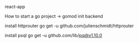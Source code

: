 react-app


How to start a go project
-> gomod init backend

install httprouter 
go get -u github.com/julienschmidt/httprouter


install psql 
go get -u github.com/lib/pq@v1.10.0